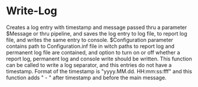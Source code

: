 # Write-Log
 Creates a log entry with timestamp and message passed thru a parameter $Message or thru pipeline, and saves the log entry to log file, to report log file, and writes the same entry to console. $Configuration parameter contains path to Configuration.inf file in witch paths to report log and permanent log file are contained, and option to turn on or off whether a report log, permanent log and console write should be written. This function can be called to write a log separator, and this entries do not have a timestamp. Format of the timestamp is "yyyy.MM.dd. HH:mm:ss:fff" and this function adds " - " after timestamp and before the main message.
